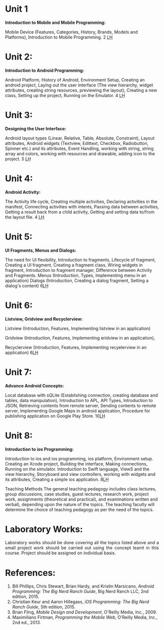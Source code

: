 # Unit 1
<p align="justify">
<b>Introduction to Mobile and Mobile Programming:</b> 

Mobile Device (Features, Categories, History, Brands, Models and Platforms), Introduction to Mobile Programming. 2 <abbr title="Lecture Hours">LH</abbr>
</p>

# Unit 2:

<p align="justify">
<b>Introduction to Android Programming:</b>

Android Platform, History of Android, Environment Setup, Creating an android project, Laying out the user interface (The view hierarchy, widget attributes, creating string resources, previewing the layout), Creating a new class, Setting up the project, Running on the Emulator. 4 <abbr title="Lecture Hours">LH</abbr>
</p>

# Unit 3:

<p align="justify">
<b>Designing the User Interface:</b>

Android layout types (Linear, Relative, Table, Absolute, Constraint), Layout attributes, Android widgets (Textview, Edittext, Checkbox, Radiobutton, Spinner etc.) and its attributes, Event Handling, working with string, string array and colors, working with resources and drawable, adding icon to the project.
5 <abbr title="Lecture Hours">LH</abbr>
</p>

# Unit 4:

<p align="justify">
<b>Android Activity:</b> 

The Activity life cycle, Creating multiple activities, Declaring activities in the manifest, Connecting activities with intents, Passing data between activities, Getting a result back from a child activity, Getting and setting data to/from the layout file.
4 <abbr title="Lecture Hours">LH</abbr>
</p>

# Unit 5:

<p align="justify">
<b>UI Fragments, Menus and Dialogs:</b>

The need for UI flexibility, Introduction to fragments, Lifecycle of fragment, Creating a UI fragment, Creating a fragment class, Wiring widgets in fragment, Introduction to fragment manager, Difference between Activity and Fragments. Menus (Introduction, Types, Implementing menu in an application) Dialogs (Introduction, Creating a dialog fragment, Setting a dialog's content)
6<abbr title="Lecture Hours">LH</abbr></p>

# Unit 6:

<p align="justify">
<b>Listview, Gridview and Recyclerview:</b>

Listview (Introduction, Features, Implementing listview in an application)

Gridview (Introduction, Features, Implementing eridview in an application),

Recyclerview (Introduction, Features, Implementing recyelerview in an application)
6<abbr title="Lecture Hours">LH</abbr></p>

# Unit 7:

<p align="justify">
<b>Advance Android Concepts:</b>

Local database with sQLite (Establishing connection, creating database and tables, data manipulation), Introduction to APL, API Types, Introduction to JSON, Retrieving contents from remote server, Sending contents to remote server, lmplementing Google Maps in android application, Procedure for publishing application on Google Play Store.
10<abbr title="Lecture Hours">LH</abbr></p>

# Unit 8:

<p align="justify">
<b>Introduction to ios Programming:</b>

Introduction to ios and ios programming, ios platform, Environment setup. Creating an Xcode project, Building the interface, Making connections, Running on the simulator. Introduction to Swift language, ViewS and the view hierarchy, Storyboard and view controllers, working with widgets and its attributes, Creating a simple ios application.
8<abbr title="Lecture Hours">LH</abbr></p>

Teaching Methods
The general teaching pedagogy includes class lectures, group discussions, case studies, guest
lectures, research work, project work, assignments (theoretical and practical), and examinations
written and verbal), depending upon the nature of the topics. The teaching faculty will
determine the choice of teaching pedagogy as per the need of the topics.

# Laboratory Works:

<p align="justify">
Laboratory works should be done covering all the topics listed above and a small project work should be carried out using the concept leamt in this course. Project should be assigned on individual basis.
</p>

# References:

1. Bill Phillips, Chris Stewart, Brian Hardy, and Kristin Marsicano, <i>Android Programming: The Big Nerd Ranch Guide</i>, Big Nerd Ranch LLC, 2nd edition, 2015.
2. Christian Keur and Aaron Hillegass, <i>iOS Programming: The Big Nerd Ranch Guide</i>, Sth edition, 2015.
3. Brian Fling, <i>Mobile Design and Development</i>, O'Reilly Media, Inc., 2009.
4. Maximiliano Firtman, <i>Programming the Mobile Web</i>, O'Reilly Media, Inc., 2nd ed., 2013.